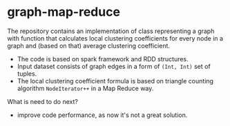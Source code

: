 # graph-map-reduce

The repository contains an implementation of class representing a graph with function that calculates local clustering coefficients for every node in a graph and (based on that) average clustering coefficient.
 - The code is based on spark framework and RDD structures. 
 - Input dataset consists of graph edges in a form of `(Int, Int)` set of tuples. 
 - The local clustering coefficient formula is based on triangle counting algorithm `NodeIterator++` in a Map Reduce way. 

What is need to do next? 
  - improve code performance, as now it's not a great solution. 
